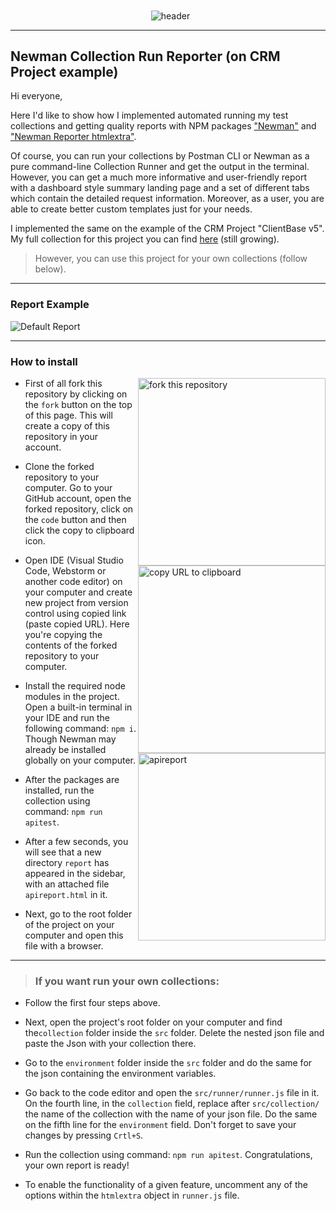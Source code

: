  <div align='center'>
<p align="center"> 
        <img src="https://github.com/Sanzhanov/Newman-Test-Run-Reporter-for-CRM-Project-ClientBase-v5/blob/main/assets/header1.png" alt="header" 
   align="center"/> 
 </p></div>

---
## Newman Collection Run Reporter (on CRM Project example)

Hi everyone,

Here I'd like to show how I implemented automated running my test collections and getting quality reports with NPM packages <a rel="Newman" href="https://www.npmjs.com/package/newman">"Newman"</a> and <a rel="NewmanReporter" href="https://www.npmjs.com/package/newman-reporter-htmlextra">"Newman Reporter htmlextra"</a>.

Of course, you can run your collections by Postman CLI or Newman as a pure command-line Collection Runner and get the output in the terminal. However, you can get a much more informative and user-friendly report with a dashboard style summary landing page and a set of different tabs which contain the detailed request information. Moreover, as a user, you are able to create better custom templates just for your needs.

I implemented the same on the example of the CRM Project "ClientBase v5". My full collection for this project you can find <a rel="checklist" href="">here</a> (still growing). 
> However, you can use this project for your own collections (follow below).

---
### Report Example

![Default Report](./examples/Default_Report.gif)

---
### How to install
<img align="right" width="300" src="https://github.com/Sanzhanov/Newman-Test-Run-Reporter-for-CRM-Project-ClientBase-v5/blob/main/examples/fork.png" alt="fork this repository" />

- First of all fork this repository by clicking on the `fork` button on the top of this page. This will create a copy of this repository in your account.

- Clone the forked repository to your computer. Go to your GitHub account, open the forked repository, click on the `code` button and then click the copy to clipboard icon.

<img align="right" width="300" src="https://github.com/Sanzhanov/Newman-Test-Run-Reporter-for-CRM-Project-ClientBase-v5/blob/main/examples/copy-to-clipboard.png" alt="copy URL to clipboard" />

- Open IDE (Visual Studio Code, Webstorm or another code editor) on your computer and create new project from version control using copied link (paste copied URL). Here you're copying the contents of the forked repository to your computer.

<img align="right" width="300" src="https://github.com/Sanzhanov/Newman-Test-Run-Reporter-for-CRM-Project-ClientBase-v5/blob/main/examples/apireport.png" alt="apireport" />

- Install the required node modules in the project. Open a built-in terminal in your IDE and run the following command: `npm i`. Though Newman may already be installed globally on your computer.

- After the packages are installed, run the collection using command: `npm run apitest`. 

- After a few seconds, you will see that a new directory `report` has appeared in the sidebar, with an attached file `apireport.html` in it.

- Next, go to the root folder of the project on your computer and open this file with a browser.

---
> ### If you want run your own collections:

- Follow the first four steps above.

- Next, open the project's root folder on your computer and find the`collection` folder inside the `src` folder. Delete the nested json file and paste the Json with your collection there. 

- Go to the `environment` folder inside the `src` folder and do the same for the json containing the environment variables.

- Go back to the code editor and open the `src/runner/runner.js` file in it. On the fourth line, in the `collection` field, replace after `src/collection/` the name of the collection with the name of your json file. Do the same on the fifth line for the `environment` field. Don't forget to save your changes by pressing `Crtl+S`.

- Run the collection using command: `npm run apitest`. Congratulations, your own report is ready! 

- To enable the functionality of a given feature, uncomment any of the options within the `htmlextra` object in `runner.js` file. 